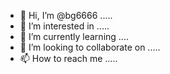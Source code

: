 - 👋 Hi, I’m @bg6666 .....
- 👀 I’m interested in .....
- 🌱 I’m currently learning ....
- 💞️ I’m looking to collaborate on .....
- 📫 How to reach me .....

<!---
bg6666/bg6666 is a ✨ special ✨ repository because its `README.md` (this file) appears on your GitHub profile.
You can click the Preview link to take a look at your changes.
--->
